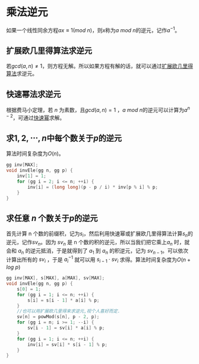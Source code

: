 # 乘法逆元

如果一个线性同余方程$ax\equiv 1(mod\ n)$，则$x$称为$a\ mod\ n$的逆元，记作$a^{-1}$。

## 扩展欧几里得算法求逆元

若$gcd(a,n)\not ={1}$，则方程无解。所以如果方程有解的话，就可以通过[扩展欧几里得算法](./欧几里得算法.md)求逆元。

## 快速幂法求逆元

根据费马小定理，若 $n$ 为素数，且$gcd(a,n)=1$ ，$a\ mod\ n$的逆元可以计算为$a^{n-2}$，可通过[快速幂](./快速幂.md)求解。

## 求$1,2,\cdots,n$中每个数关于$p$的逆元

算法时间复杂度为$O(n)$。

```cpp
gg inv[MAX];
void invEle(gg n, gg p) {
    inv[1] = 1;
    for (gg i = 2; i <= n; ++i) {
        inv[i] = (long long)(p - p / i) * inv[p % i] % p;
    }
}
```

## 求任意 $n$ 个数关于$p$的逆元

首先计算 n 个数的前缀积，记为$s_i$，然后利用快速幂或扩展欧几里得算法计算$s_n$的逆元，记作$sv_n$。因为 $sv_n$ 是 n 个数的积的逆元，所以当我们把它乘上$a_n$ 时，就会和 $a_n$ 的逆元抵消，于是就得到了 $a_1$ 到 $a_n$ 的积逆元，记为 $sv_{n-1}$。可以依次计算出所有的 $sv_i$ ，于是 $a_i^{-1}$ 就可以用 $s_{i-1}\cdot sv_i$ 求得。算法时间复杂度为$O(n+log\ p)$

```cpp
gg inv[MAX], s[MAX], a[MAX], sv[MAX];
void invEle(gg n, gg p) {
    s[0] = 1;
    for (gg i = 1; i <= n; ++i) {
        s[i] = s[i - 1] * a[i] % p;
    }
    //也可以用扩展欧几里得来求逆元,视个人喜好而定.
    sv[n] = powMod(s[n], p - 2, p);
    for (gg i = n; i >= 1; --i) {
        sv[i - 1] = sv[i] * a[i] % p;
    }
    for (gg i = 1; i <= n; ++i) {
        inv[i] = sv[i] * s[i - 1] % p;
    }
}
```
